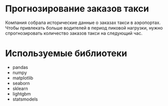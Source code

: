 #  Прогнозирование заказов такси

Компания собрала исторические данные о заказах такси в аэропортах. Чтобы привлекать больше водителей в период пиковой нагрузки, нужно спрогнозировать количество заказов такси на следующий час.

# Используемые библиотеки
- pandas
- numpy
- matplotlib
- seaborn
- sklearn
- lightgbm
- statsmodels
